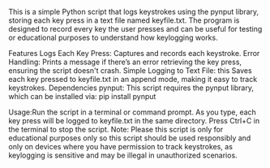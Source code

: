 This is a simple Python script that logs keystrokes using the pynput library, storing each key press in a text file named keyfile.txt. The program is designed to record every key the user presses and can be useful for testing or educational purposes to understand how keylogging works.

Features Logs Each Key Press: Captures and records each keystroke. Error Handling: Prints a message if there’s an error retrieving the key press, ensuring the script doesn't crash. Simple Logging to Text File: this Saves each key pressed to keyfile.txt in an append mode, making it easy to track keystrokes. Dependencies pynput: This script requires the pynput library, which can be installed via: pip install pynput

Usage:Run the script in a terminal or command prompt. As you type, each key press will be logged to keyfile.txt in the same directory. Press Ctrl+C in the terminal to stop the script. Note: Please this script is only for educational purposes only so this script should be used responsibly and only on devices where you have permission to track keystrokes, as keylogging is sensitive and may be illegal in unauthorized scenarios.
